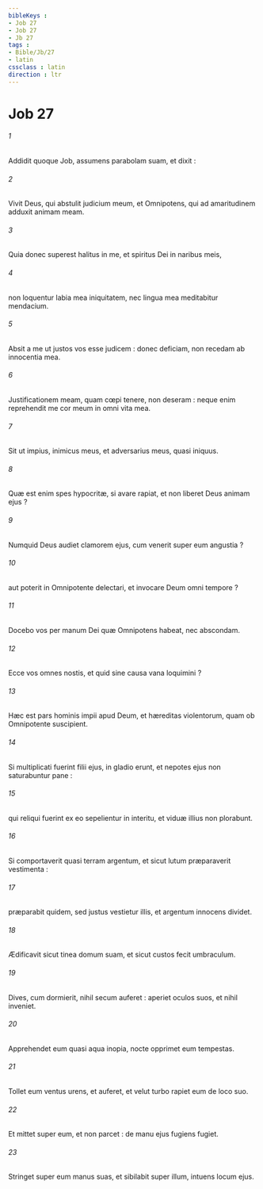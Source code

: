 ```yaml
---
bibleKeys : 
- Job 27
- Job 27
- Jb 27
tags : 
- Bible/Jb/27
- latin
cssclass : latin
direction : ltr
---
```


# Job 27

###### 1
Addidit quoque Job, assumens parabolam suam, et dixit :
###### 2
Vivit Deus, qui abstulit judicium meum, et Omnipotens, qui ad amaritudinem adduxit animam meam.
###### 3
Quia donec superest halitus in me, et spiritus Dei in naribus meis,
###### 4
non loquentur labia mea iniquitatem, nec lingua mea meditabitur mendacium.
###### 5
Absit a me ut justos vos esse judicem : donec deficiam, non recedam ab innocentia mea.
###### 6
Justificationem meam, quam cœpi tenere, non deseram : neque enim reprehendit me cor meum in omni vita mea.
###### 7
Sit ut impius, inimicus meus, et adversarius meus, quasi iniquus.
###### 8
Quæ est enim spes hypocritæ, si avare rapiat, et non liberet Deus animam ejus ?
###### 9
Numquid Deus audiet clamorem ejus, cum venerit super eum angustia ?
###### 10
aut poterit in Omnipotente delectari, et invocare Deum omni tempore ?
###### 11
Docebo vos per manum Dei quæ Omnipotens habeat, nec abscondam.
###### 12
Ecce vos omnes nostis, et quid sine causa vana loquimini ?
###### 13
Hæc est pars hominis impii apud Deum, et hæreditas violentorum, quam ob Omnipotente suscipient.
###### 14
Si multiplicati fuerint filii ejus, in gladio erunt, et nepotes ejus non saturabuntur pane :
###### 15
qui reliqui fuerint ex eo sepelientur in interitu, et viduæ illius non plorabunt.
###### 16
Si comportaverit quasi terram argentum, et sicut lutum præparaverit vestimenta :
###### 17
præparabit quidem, sed justus vestietur illis, et argentum innocens dividet.
###### 18
Ædificavit sicut tinea domum suam, et sicut custos fecit umbraculum.
###### 19
Dives, cum dormierit, nihil secum auferet : aperiet oculos suos, et nihil inveniet.
###### 20
Apprehendet eum quasi aqua inopia, nocte opprimet eum tempestas.
###### 21
Tollet eum ventus urens, et auferet, et velut turbo rapiet eum de loco suo.
###### 22
Et mittet super eum, et non parcet : de manu ejus fugiens fugiet.
###### 23
Stringet super eum manus suas, et sibilabit super illum, intuens locum ejus.
